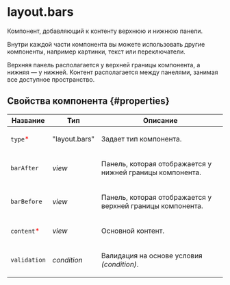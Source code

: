 # layout.bars

Компонент, добавляющий к контенту верхнюю и нижнюю панели.

Внутри каждой части компонента вы можете использовать другие компоненты, например картинки, текст или переключатели.

Верхняя панель располагается у верхней границы компонента, а нижняя — у нижней. Контент располагается между панелями, занимая все доступное пространство.

## Свойства компонента {#properties}

| Название                                    | Тип           | Описание                                                          |
| ------------------------------------------- | ------------- | ----------------------------------------------------------------- |
| `type`<span style="color: red">\*</span>    | "layout.bars" | <p>Задает тип компонента.</p>                                     |
| `barAfter`                                  | _view_        | <p>Панель, которая отображается у нижней границы компонента.</p>  |
| `barBefore`                                 | _view_        | <p>Панель, которая отображается у верхней границы компонента.</p> |
| `content`<span style="color: red">\*</span> | _view_        | <p>Основной контент.</p>                                          |
| `validation`                                | _condition_   | <p>Валидация на основе условия <em>(condition)</em>.</p>          |
